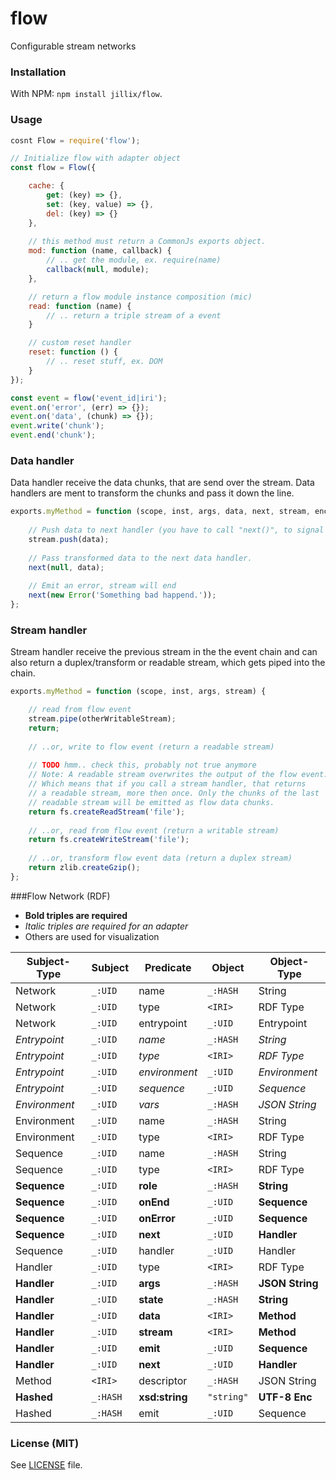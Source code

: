 # flow
Configurable stream networks

### Installation
With NPM: `npm install jillix/flow`.

### Usage
```js
cosnt Flow = require('flow');

// Initialize flow with adapter object
const flow = Flow({

    cache: {
        get: (key) => {},
        set: (key, value) => {},
        del: (key) => {}
    },
    
    // this method must return a CommonJs exports object.
    mod: function (name, callback) {
        // .. get the module, ex. require(name)
        callback(null, module);
    },

    // return a flow module instance composition (mic)
    read: function (name) {
        // .. return a triple stream of a event
    }

    // custom reset handler
    reset: function () {
        // .. reset stuff, ex. DOM
    }
});

const event = flow('event_id|iri');
event.on('error', (err) => {});
event.on('data', (chunk) => {});
event.write('chunk');
event.end('chunk');
```
### Data handler
Data handler receive the data chunks, that are send over the stream.
Data handlers are ment to transform the chunks and pass it down the line.
```js
exports.myMethod = function (scope, inst, args, data, next, stream, enc) {
    
    // Push data to next handler (you have to call "next()", to signal that the handler is done).
    stream.push(data);
    
    // Pass transformed data to the next data handler.
    next(null, data);
    
    // Emit an error, stream will end
    next(new Error('Something bad happend.'));
};
```
### Stream handler
Stream handler receive the previous stream in the the event chain and can also
return a duplex/transform or readable stream, which gets piped into the chain.
```js
exports.myMethod = function (scope, inst, args, stream) {

    // read from flow event
    stream.pipe(otherWritableStream);
    return;
    
    // ..or, write to flow event (return a readable stream)
    
    // TODO hmm.. check this, probably not true anymore 
    // Note: A readable stream overwrites the output of the flow event.
    // Which means that if you call a stream handler, that returns
    // a readable stream, more then once. Only the chunks of the last
    // readable stream will be emitted as flow data chunks.
    return fs.createReadStream('file');
    
    // ..or, read from flow event (return a writable stream)
    return fs.createWriteStream('file');
    
    // ..or, transform flow event data (return a duplex stream)
    return zlib.createGzip();
};
```
###Flow Network (RDF)

- **Bold triples are required**
- *Italic triples are required for an adapter*
- Others are used for visualization

| Subject-Type  | Subject  | Predicate      | Object     | Object-Type     |
| ------------- | -------- | -------------- | -----------| --------------- |
| Network       | `_:UID`  | name           | `_:HASH`   | String          |
| Network       | `_:UID`  | type           | `<IRI>`    | RDF Type        |
| Network       | `_:UID`  | entrypoint     | `_:UID`    | Entrypoint      |
| *Entrypoint*  | `_:UID`  | *name*         | `_:HASH`   | *String*        |
| *Entrypoint*  | `_:UID`  | *type*         | `<IRI>`    | *RDF Type*      |
| *Entrypoint*  | `_:UID`  |*environment*   | `_:UID `  | *Environment*    |
| *Entrypoint*  | `_:UID`  | *sequence*     | `_:UID`    | *Sequence*      |
| *Environment* | `_:UID`  | *vars*         | `_:HASH`   | *JSON String*   |
| Environment   | `_:UID`  | name           | `_:HASH`   | String          |
| Environment   | `_:UID`  | type           | `<IRI>`    | RDF Type        |
| Sequence      | `_:UID`  | name           | `_:HASH`   | String          |
| Sequence      | `_:UID`  | type           | `<IRI>`    | RDF Type        |
| **Sequence**  | `_:UID`  | **role**       | `_:HASH`   | **String**      |
| **Sequence**  | `_:UID`  | **onEnd**      | `_:UID`    | **Sequence**    |
| **Sequence**  | `_:UID`  | **onError**    | `_:UID`    | **Sequence**    |
| **Sequence**  | `_:UID`  | **next**       | `_:UID`    | **Handler**     |
| Sequence      | `_:UID`  | handler        | `_:UID`    | Handler         |
| Handler       | `_:UID`  | type           | `<IRI>`    | RDF Type        |
| **Handler**   | `_:UID`  | **args**       | `_:HASH`   | **JSON String** |
| **Handler**   | `_:UID`  | **state**      | `_:HASH`   | **String**      |
| **Handler**   | `_:UID`  | **data**       | `<IRI>`    | **Method**      |
| **Handler**   | `_:UID`  | **stream**     | `<IRI>`    | **Method**      |
| **Handler**   | `_:UID`  | **emit**       | `_:UID`    | **Sequence**    |
| **Handler**   | `_:UID`  | **next**       | `_:UID`    | **Handler**     |
| Method        | `<IRI>`  | descriptor     | `_:HASH`   | JSON String     |
| **Hashed**    | `_:HASH` | **xsd:string** | `"string"` | **UTF-8 Enc**   |
| Hashed        | `_:HASH` | emit           | `_:UID`    | Sequence        |

### License (MIT)
See [LICENSE](https://github.com/jillix/flow/blob/master/LICENSE) file.
